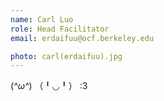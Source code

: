 ```yaml
---
name: Carl Luo
role: Head Facilitator
email: erdaifuu@ocf.berkeley.edu

photo: carl(erdaifuu).jpg
---
```


(*^ω^*) （╹◡╹） :3
